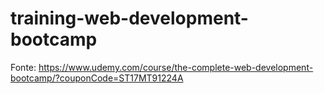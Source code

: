 # training-web-development-bootcamp

Fonte: https://www.udemy.com/course/the-complete-web-development-bootcamp/?couponCode=ST17MT91224A
